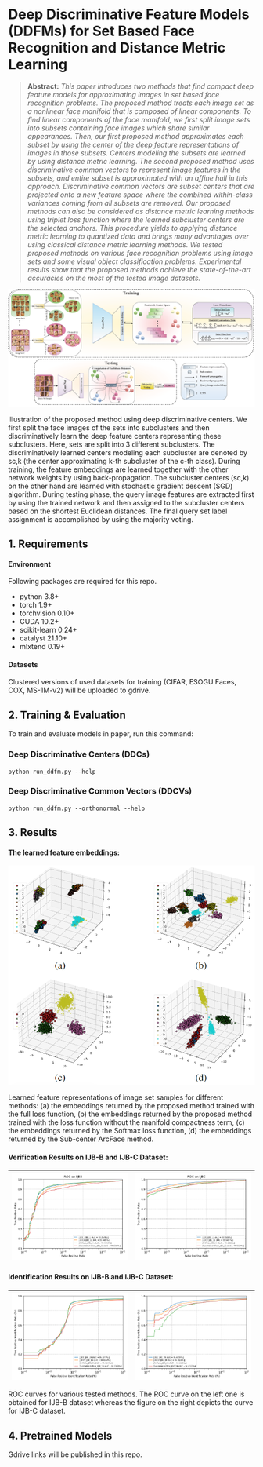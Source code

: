 ﻿# Deep Discriminative Feature Models (DDFMs) for Set Based Face Recognition and Distance Metric Learning

> **Abstract:** _This paper introduces two methods that find compact deep feature models for approximating images in set based face recognition problems. The proposed method treats each image set as a nonlinear face manifold that is composed of linear components. To find linear components of the face manifold, we first split image sets into subsets containing face images which share similar appearances. Then, our first proposed method approximates each subset by using the center of the deep feature representations of images in those subsets. Centers modeling the subsets are learned by using distance metric learning. The second proposed method uses discriminative common vectors to represent image features in the subsets, and entire subset is approximated with an affine hull in this approach. Discriminative common vectors are subset centers that are projected onto a new feature space where the combined within-class variances coming from all subsets are removed. Our proposed methods can also be considered as distance metric learning methods using triplet loss function where the learned subcluster centers are the selected anchors. This procedure yields to applying distance metric learning to quantized data and brings many advantages over using classical distance metric learning methods. We tested proposed methods on various face recognition problems using image sets and some visual object classification problems. Experimental results show that the proposed methods achieve the state-of-the-art accuracies on the most of the tested image datasets._

![DDC](img/ddfm.png)

Illustration of the proposed method using deep discriminative centers. We first split the face images of the sets into subclusters and then discriminatively learn the deep feature centers representing these subclusters. Here, sets are split into 3 different subclusters. The discriminatively learned centers modeling each subcluster are denoted by sc,k (the center approximating k-th subcluster of the c-th class). During training, the feature embeddings are learned together with the other network weights by using back-propagation. The subcluster centers (sc,k) on the other hand are learned with stochastic gradient descent (SGD) algorithm. During testing phase, the query image features are extracted first by using the trained network and then assigned to the subcluster centers based on the shortest Euclidean distances. The final query set label assignment is accomplished by using the majority voting.

## 1. Requirements

#### Environment

Following packages are required for this repo.

- python 3.8+
- torch 1.9+
- torchvision 0.10+
- CUDA 10.2+
- scikit-learn 0.24+
- catalyst 21.10+
- mlxtend 0.19+

#### Datasets

Clustered versions of used datasets for training (CIFAR, ESOGU Faces, COX, MS-1M-v2) will be uploaded to gdrive.

## 2. Training & Evaluation

To train and evaluate models in paper, run this command:

### Deep Discriminative Centers (DDCs)

```train_test
python run_ddfm.py --help
```

### Deep Discriminative Common Vectors (DDCVs)

```train_test
python run_ddfm.py --orthonormal --help
```

## 3. Results

#### The learned feature embeddings:

![Feature Representation on 3D space](img/vis.png)

Learned feature representations of image set samples for different methods: (a) the embeddings returned by the proposed method trained with the full loss function, (b) the embeddings returned by the proposed method trained with the loss function without the manifold compactness term, (c) the embeddings returned by the Softmax loss function, (d) the embeddings returned by the Sub-center ArcFace method.

#### Verification Results on IJB-B and IJB-C Dataset:

| ![IJB-B-11](img/ijbb11.png) | ![IJB-C-11](img/ijbc11.png) |
| --------------------------- | --------------------------- |

#### Identification Results on IJB-B and IJB-C Dataset:

| ![IJB-B-1N](img/ijbb1n.png) | ![IJB-C-1N](img/ijbc1n.png) |
| --------------------------- | --------------------------- |

ROC curves for various tested methods. The ROC curve on the left one is obtained for IJB-B dataset whereas the figure on the right depicts the curve for IJB-C dataset.

## 4. Pretrained Models

Gdrive links will be published in this repo.
